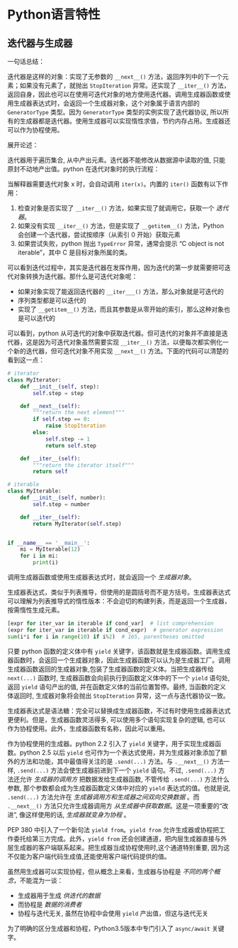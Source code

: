 # Python语言特性

## 迭代器与生成器

一句话总结：

迭代器是这样的对象：实现了无参数的 `__next__()` 方法，返回序列中的下一个元素；如果没有元素了，就抛出 `StopIteration` 异常。还实现了 `__iter__()` 方法，返回自身，因此也可以在使用可迭代对象的地方使用迭代器。调用生成器函数或使用生成器表达式时，会返回一个生成器对象，这个对象属于语言内部的 `GeneratorType` 类型。因为 `GeneratorType` 类型的实例实现了迭代器协议, 所以所有的生成器都是迭代器。使用生成器可以实现惰性求值，节约内存占用。生成器还可以作为协程使用。

展开论述：

迭代器用于遍历集合, 从中产出元素。迭代器不能修改从数据源中读取的值, 只能原封不动地产出值。python 在迭代对象时的执行流程：

当解释器需要迭代对象 x 时，会自动调用 `iter(x)`。内置的 `iter()` 函数有以下作用：

1. 检查对象是否实现了 `__iter__()` 方法，如果实现了就调用它，获取一个 _迭代器_。
2. 如果没有实现 `__iter__()` 方法，但是实现了 `__getitem__()` 方法，Python 会创建一个迭代器，尝试按顺序（从索引 0 开始）获取元素
3. 如果尝试失败，python 抛出 `TypeError` 异常，通常会提示 “C object is not iterable”，其中 C 是目标对象所属的类。

可以看到迭代过程中，其实是迭代器在发挥作用，因为迭代的第一步就需要把可迭代对象转换为迭代器。那什么是可迭代对象呢：

- 如果对象实现了能返回迭代器的 `__iter___()` 方法，那么对象就是可迭代的
- 序列类型都是可以迭代的
- 实现了 `__getitem__()` 方法，而且其参数是从零开始的索引，那么这种对象也是可以迭代的

可以看到，python 从可迭代的对象中获取迭代器。但可迭代的对象并不直接是迭代器，这是因为可迭代对象虽然需要实现 `__iter__()` 方法，以便每次都实例化一个新的迭代器，但可迭代对象不用实现 `__next__()` 方法。下面的代码可以清楚的看到这一点：

```python
# iterator
class MyIterator:
    def __init__(self, step):
        self.step = step

    def __next__(self):
        """return the next element"""
        if self.step == 0:
            raise StopIteration
        else:
            self.step -= 1
            return self.step

    def __iter__(self):
        """return the iterator itself"""
        return self

# iterable
class MyIterable:
    def __init__(self, number):
        self.step = number

    def __iter__(self):
        return MyIterator(self.step)


if __name__ == '__main__':
    mi = MyIterable(12)
    for i in mi:
        print(i)
```

调用生成器函数或使用生成器表达式时，就会返回一个 _生成器对象_。

生成器表达式，类似于列表推导，但使用的是圆括号而不是方括号。生成器表达式可以理解为列表推导式的惰性版本：不会迫切的构建列表，而是返回一个生成器，按需惰性生成元素。

```python
[expr for iter_var in iterable if cond_var]  # list comprehension
(expr for iter_var in iterable if cond_expr)  # generator expression
sum(i*i for i in range(10) if i%2)  # 165, parentheses omitted
```

只要 python 函数的定义体中有 `yield` 关键字，该函数就是生成器函数。调用生成器函数时，会返回一个生成器对象，因此生成器函数可以认为是生成器工厂。调用生成器函数返回的生成器对象,包装了生成器函数的定义体。当把生成器传给 `next(...)` 函数时, 生成器函数会向前执行到函数定义体中的下一个 `yield` 语句处, 返回 `yield` 语句产出的值, 并在函数定义体的当前位置暂停。最终, 当函数的定义体返回时, 生成器对象将会抛出 `StopIteration` 异常，这一点与迭代器协议一致。

生成器表达式是语法糖：完全可以替换成生成器函数，不过有时使用生成器表达式更便利。但是，生成器函数灵活得多, 可以使用多个语句实现复杂的逻辑, 也可以作为协程使用。此外，生成器函数有名称，因此可以重用。

作为协程使用的生成器。python 2.2 引入了 `yield` 关键字，用于实现生成器函数。python 2.5 以后 `yield` 也可作为一个表达式使用，并为生成器对象添加了额外的方法和功能，其中最值得关注的是 `.send(...)` 方法。与 `.__next__()` 方法一样, `.send(...)` 方法会使生成器前进到下一个 `yield` 语句。不过, `.send(...)` 方法还允许 _生成器的调用方_ 把数据发给生成器函数, 不管传给 `.send(...)` 方法什么参数, 那个参数都会成为生成器函数定义体中对应的 `yield` 表达式的值。也就是说, `.send(...)` 方法允许在 _生成器调用方和生成器之间双向交换数据_ 。而  `.__next__()` 方法只允许生成器调用方 _从生成器中获取数据_。这是一项重要的“改进”, 像这样使用的话, _生成器就变身为协程_ 。

PEP 380 中引入了一个新句法 `yield from`。`yield from` 允许生成器或协程把工作委托给第三方完成。此外，`yield from` 还会创建通道，把内层生成器直接与外层生成器的客户端联系起来。把生成器当成协程使用时,这个通道特别重要, 因为这不仅能为客户端代码生成值,还能使用客户端代码提供的值。

虽然用生成器可以实现协程，但从概念上来看，生成器与协程是 _不同的两个概念_，不能混为一谈：

- 生成器用于生成 _供迭代的数据_
- 而协程是 _数据的消费者_
- 协程与迭代无关, 虽然在协程中会使用 `yield` 产出值，但这与迭代无关

为了明确的区分生成器和协程，Python3.5版本中专门引入了 `async/await` 关键字。
